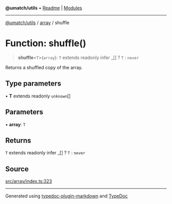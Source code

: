 **@umatch/utils** • [Readme](../../index.md) \| [Modules](../../modules.md)

***

[@umatch/utils](../../modules.md) / [array](../index.md) / shuffle

# Function: shuffle()

> **shuffle**\<`T`\>(`array`): `T` extends readonly infer \_[] ? `T` : `never`

Returns a shuffled copy of the array.

## Type parameters

• **T** extends readonly `unknown`[]

## Parameters

• **array**: `T`

## Returns

`T` extends readonly infer \_[] ? `T` : `never`

## Source

[src/array/index.ts:323](https://github.com/umatch-oficial/utils/blob/1813ff9/src/array/index.ts#L323)

***

Generated using [typedoc-plugin-markdown](https://www.npmjs.com/package/typedoc-plugin-markdown) and [TypeDoc](https://typedoc.org/)
